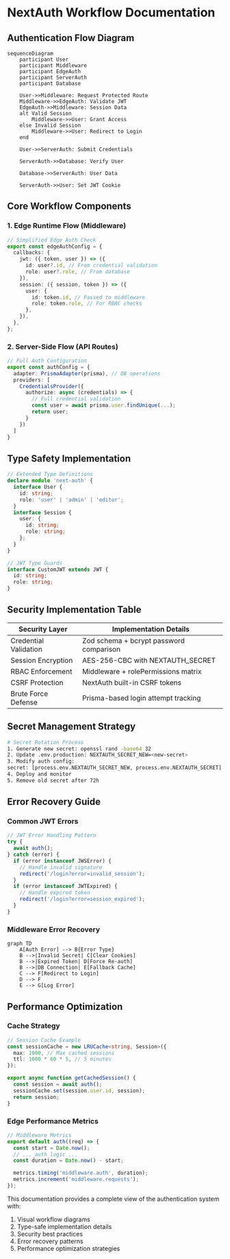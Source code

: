 # NextAuth Workflow Documentation

## Authentication Flow Diagram

```mermaid
sequenceDiagram
    participant User
    participant Middleware
    participant EdgeAuth
    participant ServerAuth
    participant Database

    User->>Middleware: Request Protected Route
    Middleware->>EdgeAuth: Validate JWT
    EdgeAuth->>Middleware: Session Data
    alt Valid Session
        Middleware->>User: Grant Access
    else Invalid Session
        Middleware->>User: Redirect to Login
    end

    User->>ServerAuth: Submit Credentials

    ServerAuth->>Database: Verify User

    Database->>ServerAuth: User Data

    ServerAuth->>User: Set JWT Cookie
```

## Core Workflow Components

### 1. Edge Runtime Flow (Middleware)

```typescript
// Simplified Edge Auth Check
export const edgeAuthConfig = {
  callbacks: {
    jwt: ({ token, user }) => ({
      id: user?.id, // From credential validation
      role: user?.role, // From database
    }),
    session: ({ session, token }) => ({
      user: {
        id: token.id, // Passed to middleware
        role: token.role, // For RBAC checks
      },
    }),
  },
};
```

### 2. Server-Side Flow (API Routes)

```typescript
// Full Auth Configuration
export const authConfig = {
  adapter: PrismaAdapter(prisma), // DB operations
  providers: [
    CredentialsProvider({
      authorize: async (credentials) => {
        // Full credential validation
        const user = await prisma.user.findUnique(...);
        return user;
      }
    })
  ]
}
```

## Type Safety Implementation

```typescript
// Extended Type Definitions
declare module 'next-auth' {
  interface User {
    id: string;
    role: 'user' | 'admin' | 'editor';
  }
  interface Session {
    user: {
      id: string;
      role: string;
    };
  }
}

// JWT Type Guards
interface CustomJWT extends JWT {
  id: string;
  role: string;
}
```

## Security Implementation Table

| Security Layer        | Implementation Details                  |
| --------------------- | --------------------------------------- |
| Credential Validation | Zod schema + bcrypt password comparison |
| Session Encryption    | AES-256-CBC with NEXTAUTH_SECRET        |
| RBAC Enforcement      | Middleware + rolePermissions matrix     |
| CSRF Protection       | NextAuth built-in CSRF tokens           |
| Brute Force Defense   | Prisma-based login attempt tracking     |

## Secret Management Strategy

```bash
# Secret Rotation Process
1. Generate new secret: openssl rand -base64 32
2. Update .env.production: NEXTAUTH_SECRET_NEW=<new-secret>
3. Modify auth config:
secret: [process.env.NEXTAUTH_SECRET_NEW, process.env.NEXTAUTH_SECRET]
4. Deploy and monitor
5. Remove old secret after 72h
```

## Error Recovery Guide

### Common JWT Errors

```typescript
// JWT Error Handling Pattern
try {
  await auth();
} catch (error) {
  if (error instanceof JWSError) {
    // Handle invalid signature
    redirect('/login?error=invalid_session');
  }
  if (error instanceof JWTExpired) {
    // Handle expired token
    redirect('/login?error=session_expired');
  }
}
```

### Middleware Error Recovery

```mermaid
graph TD
    A[Auth Error] --> B{Error Type}
    B -->|Invalid Secret| C[Clear Cookies]
    B -->|Expired Token| D[Force Re-auth]
    B -->|DB Connection| E[Fallback Cache]
    C --> F[Redirect to Login]
    D --> F
    E --> G[Log Error]
```

## Performance Optimization

### Cache Strategy

```typescript
// Session Cache Example
const sessionCache = new LRUCache<string, Session>({
  max: 1000, // Max cached sessions
  ttl: 1000 * 60 * 5, // 5 minutes
});

export async function getCachedSession() {
  const session = await auth();
  sessionCache.set(session.user.id, session);
  return session;
}
```

### Edge Performance Metrics

```typescript
// Middleware Metrics
export default auth((req) => {
  const start = Date.now();
  // ... auth logic ...
  const duration = Date.now() - start;

  metrics.timing('middleware.auth', duration);
  metrics.increment('middleware.requests');
});
```

This documentation provides a complete view of the authentication system with:

1. Visual workflow diagrams
2. Type-safe implementation details
3. Security best practices
4. Error recovery patterns
5. Performance optimization strategies
